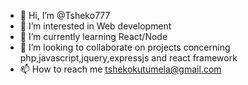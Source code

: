 - 👋 Hi, I’m @Tsheko777
- 👀 I’m interested in Web development
- 🌱 I’m currently learning React/Node
- 💞️ I’m looking to collaborate on projects concerning php,javascript,jquery,expressjs and react framework
- 📫 How to reach me tshekokutumela@gmail.com

<!---
Tsheko777/Tsheko777 is a ✨ special ✨ repository because its `README.md` (this file) appears on your GitHub profile.
You can click the Preview link to take a look at your changes.
--->
